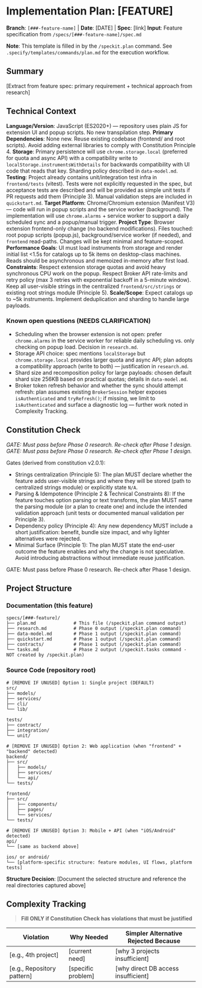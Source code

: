 # Implementation Plan: [FEATURE]

**Branch**: `[###-feature-name]` | **Date**: [DATE] | **Spec**: [link]
**Input**: Feature specification from `/specs/[###-feature-name]/spec.md`

**Note**: This template is filled in by the `/speckit.plan` command. See `.specify/templates/commands/plan.md` for the execution workflow.

## Summary

[Extract from feature spec: primary requirement + technical approach from research]

## Technical Context

**Language/Version**: JavaScript (ES2020+) — repository uses plain JS for extension UI and popup scripts. No new transpilation step.
**Primary Dependencies**: None new. Reuse existing codebase (frontend/ and root scripts). Avoid adding external libraries to comply with Constitution Principle 4.
**Storage**: Primary persistence will use `chrome.storage.local` (preferred for quota and async API) with a compatibility write to `localStorage.instrumentsWithDetails` for backwards compatibility with UI code that reads that key. Sharding policy described in `data-model.md`.
**Testing**: Project already contains unit/integration test infra in `frontend/tests` (vitest). Tests were not explicitly requested in the spec, but acceptance tests are described and will be provided as simple unit tests if PR requests add them (Principle 3). Manual validation steps are included in `quickstart.md`.
**Target Platform**: Chrome/Chromium extension (Manifest V3) — code will run in popup scripts and the service worker (background). The implementation will use `chrome.alarms` + service worker to support a daily scheduled sync and a popup/manual trigger.
**Project Type**: Browser extension frontend-only change (no backend modifications). Files touched: root popup scripts (popup.js), background/service worker (if needed), and `frontend` read-paths. Changes will be kept minimal and feature-scoped.
**Performance Goals**: UI must load instruments from storage and render initial list <1.5s for catalogs up to 5k items on desktop-class machines. Reads should be asynchronous and memoized in-memory after first load.
**Constraints**: Respect extension storage quotas and avoid heavy synchronous CPU work on the popup. Respect Broker API rate-limits and retry policy (max 3 retries with exponential backoff in a 5-minute window). Keep all user-visible strings in the centralized `frontend/src/strings` or existing root strings module (Principle 5).
**Scale/Scope**: Expect catalogs up to ~5k instruments. Implement deduplication and sharding to handle large payloads.

### Known open questions (NEEDS CLARIFICATION)

- Scheduling when the browser extension is not open: prefer `chrome.alarms` in the service worker for reliable daily scheduling vs. only checking on popup load. Decision in `research.md`.
- Storage API choice: spec mentions `localStorage` but `chrome.storage.local` provides larger quota and async API; plan adopts a compatibility approach (write to both) — justification in `research.md`.
- Shard size and recomposition policy for large payloads: chosen default shard size 256KB based on practical quotas; details in `data-model.md`.
- Broker token refresh behavior and whether the sync should attempt refresh: plan assumes existing `BrokerSession` helper exposes `isAuthenticated` and `tryRefresh()`; if missing, we limit to `isAuthenticated` and surface a diagnostic log — further work noted in Complexity Tracking.


## Constitution Check

*GATE: Must pass before Phase 0 research. Re-check after Phase 1 design.*
*GATE: Must pass before Phase 0 research. Re-check after Phase 1 design.*

Gates (derived from constitution v2.0.1):

- Strings centralization (Principle 5): The plan MUST declare whether the feature adds user-visible
  strings and where they will be stored (path to centralized strings module) or explicitly state `N/A`.
- Parsing & Idempotence (Principle 2 & Technical Constraints 8): If the feature touches option parsing
  or text transforms, the plan MUST name the parsing module (or a plan to create one) and include the
  intended validation approach (unit tests or documented manual validation per Principle 3).
- Dependency policy (Principle 4): Any new dependency MUST include a short justification: benefit,
  bundle size impact, and why lighter alternatives were rejected.
- Minimal Surface (Principle 1): The plan MUST state the end-user outcome the feature enables and why
  the change is not speculative. Avoid introducing abstractions without immediate reuse justification.

GATE: Must pass before Phase 0 research. Re-check after Phase 1 design.

## Project Structure

### Documentation (this feature)

```text
specs/[###-feature]/
├── plan.md              # This file (/speckit.plan command output)
├── research.md          # Phase 0 output (/speckit.plan command)
├── data-model.md        # Phase 1 output (/speckit.plan command)
├── quickstart.md        # Phase 1 output (/speckit.plan command)
├── contracts/           # Phase 1 output (/speckit.plan command)
└── tasks.md             # Phase 2 output (/speckit.tasks command - NOT created by /speckit.plan)
```

### Source Code (repository root)
<!--
  ACTION REQUIRED: Replace the placeholder tree below with the concrete layout
  for this feature. Delete unused options and expand the chosen structure with
  real paths (e.g., apps/admin, packages/something). The delivered plan must
  not include Option labels.
-->

```text
# [REMOVE IF UNUSED] Option 1: Single project (DEFAULT)
src/
├── models/
├── services/
├── cli/
└── lib/

tests/
├── contract/
├── integration/
└── unit/

# [REMOVE IF UNUSED] Option 2: Web application (when "frontend" + "backend" detected)
backend/
├── src/
│   ├── models/
│   ├── services/
│   └── api/
└── tests/

frontend/
├── src/
│   ├── components/
│   ├── pages/
│   └── services/
└── tests/

# [REMOVE IF UNUSED] Option 3: Mobile + API (when "iOS/Android" detected)
api/
└── [same as backend above]

ios/ or android/
└── [platform-specific structure: feature modules, UI flows, platform tests]
```

**Structure Decision**: [Document the selected structure and reference the real
directories captured above]

## Complexity Tracking

> **Fill ONLY if Constitution Check has violations that must be justified**

| Violation | Why Needed | Simpler Alternative Rejected Because |
|-----------|------------|-------------------------------------|
| [e.g., 4th project] | [current need] | [why 3 projects insufficient] |
| [e.g., Repository pattern] | [specific problem] | [why direct DB access insufficient] |
